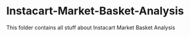# Instacart-Market-Basket-Analysis
This folder contains all stuff about Instacart Market Basket Analysis

